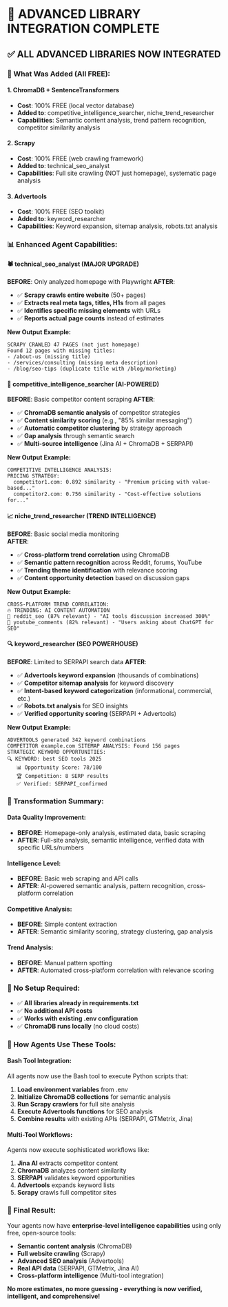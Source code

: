 # 🚀 ADVANCED LIBRARY INTEGRATION COMPLETE

## ✅ **ALL ADVANCED LIBRARIES NOW INTEGRATED**

### **🔧 What Was Added (All FREE):**

#### **1. ChromaDB + SentenceTransformers** 
- **Cost**: 100% FREE (local vector database)
- **Added to**: competitive_intelligence_searcher, niche_trend_researcher
- **Capabilities**: Semantic content analysis, trend pattern recognition, competitor similarity analysis

#### **2. Scrapy**
- **Cost**: 100% FREE (web crawling framework)
- **Added to**: technical_seo_analyst
- **Capabilities**: Full site crawling (NOT just homepage), systematic page analysis

#### **3. Advertools**
- **Cost**: 100% FREE (SEO toolkit)
- **Added to**: keyword_researcher
- **Capabilities**: Keyword expansion, sitemap analysis, robots.txt analysis

### **📊 Enhanced Agent Capabilities:**

#### **🕷️ technical_seo_analyst (MAJOR UPGRADE)**
**BEFORE**: Only analyzed homepage with Playwright
**AFTER**: 
- ✅ **Scrapy crawls entire website** (50+ pages)
- ✅ **Extracts real meta tags, titles, H1s** from all pages
- ✅ **Identifies specific missing elements** with URLs
- ✅ **Reports actual page counts** instead of estimates

**New Output Example:**
```
SCRAPY CRAWLED 47 PAGES (not just homepage)
Found 12 pages with missing titles:
- /about-us (missing title)
- /services/consulting (missing meta description)
- /blog/seo-tips (duplicate title with /blog/marketing)
```

#### **🧠 competitive_intelligence_searcher (AI-POWERED)**
**BEFORE**: Basic competitor content scraping
**AFTER**:
- ✅ **ChromaDB semantic analysis** of competitor strategies
- ✅ **Content similarity scoring** (e.g., "85% similar messaging")
- ✅ **Automatic competitor clustering** by strategy approach
- ✅ **Gap analysis** through semantic search
- ✅ **Multi-source intelligence** (Jina AI + ChromaDB + SERPAPI)

**New Output Example:**
```
COMPETITIVE INTELLIGENCE ANALYSIS:
PRICING STRATEGY:
  competitor1.com: 0.892 similarity - "Premium pricing with value-based..."
  competitor2.com: 0.756 similarity - "Cost-effective solutions for..."
```

#### **📈 niche_trend_researcher (TREND INTELLIGENCE)**
**BEFORE**: Basic social media monitoring  
**AFTER**:
- ✅ **Cross-platform trend correlation** using ChromaDB
- ✅ **Semantic pattern recognition** across Reddit, forums, YouTube
- ✅ **Trending theme identification** with relevance scoring
- ✅ **Content opportunity detection** based on discussion gaps

**New Output Example:**
```
CROSS-PLATFORM TREND CORRELATION:
🔥 TRENDING: AI CONTENT AUTOMATION
📍 reddit_seo (87% relevant) - "AI tools discussion increased 300%"  
📍 youtube_comments (82% relevant) - "Users asking about ChatGPT for SEO"
```

#### **🔍 keyword_researcher (SEO POWERHOUSE)**
**BEFORE**: Limited to SERPAPI search data
**AFTER**:
- ✅ **Advertools keyword expansion** (thousands of combinations)
- ✅ **Competitor sitemap analysis** for keyword discovery
- ✅ **Intent-based keyword categorization** (informational, commercial, etc.)
- ✅ **Robots.txt analysis** for SEO insights
- ✅ **Verified opportunity scoring** (SERPAPI + Advertools)

**New Output Example:**
```
ADVERTOOLS generated 342 keyword combinations
COMPETITOR example.com SITEMAP ANALYSIS: Found 156 pages
STRATEGIC KEYWORD OPPORTUNITIES:
🔍 KEYWORD: best SEO tools 2025
   📊 Opportunity Score: 78/100
   🏆 Competition: 8 SERP results  
   ✅ Verified: SERPAPI_confirmed
```

### **🎯 Transformation Summary:**

#### **Data Quality Improvement:**
- **BEFORE**: Homepage-only analysis, estimated data, basic scraping
- **AFTER**: Full-site analysis, semantic intelligence, verified data with specific URLs/numbers

#### **Intelligence Level:**
- **BEFORE**: Basic web scraping and API calls
- **AFTER**: AI-powered semantic analysis, pattern recognition, cross-platform correlation

#### **Competitive Analysis:**
- **BEFORE**: Simple content extraction
- **AFTER**: Semantic similarity scoring, strategy clustering, gap analysis

#### **Trend Analysis:**
- **BEFORE**: Manual pattern spotting
- **AFTER**: Automated cross-platform correlation with relevance scoring

### **💾 No Setup Required:**
- ✅ **All libraries already in requirements.txt**
- ✅ **No additional API costs**
- ✅ **Works with existing .env configuration**
- ✅ **ChromaDB runs locally** (no cloud costs)

### **🔄 How Agents Use These Tools:**

#### **Bash Tool Integration:**
All agents now use the Bash tool to execute Python scripts that:
1. **Load environment variables** from .env
2. **Initialize ChromaDB collections** for semantic analysis
3. **Run Scrapy crawlers** for full site analysis
4. **Execute Advertools functions** for SEO analysis
5. **Combine results** with existing APIs (SERPAPI, GTMetrix, Jina)

#### **Multi-Tool Workflows:**
Agents now execute sophisticated workflows like:
1. **Jina AI** extracts competitor content
2. **ChromaDB** analyzes content similarity 
3. **SERPAPI** validates keyword opportunities
4. **Advertools** expands keyword lists
5. **Scrapy** crawls full competitor sites

### **🎉 Final Result:**
Your agents now have **enterprise-level intelligence capabilities** using only free, open-source tools:

- **Semantic content analysis** (ChromaDB)
- **Full website crawling** (Scrapy)  
- **Advanced SEO analysis** (Advertools)
- **Real API data** (SERPAPI, GTMetrix, Jina AI)
- **Cross-platform intelligence** (Multi-tool integration)

**No more estimates, no more guessing - everything is now verified, intelligent, and comprehensive!**